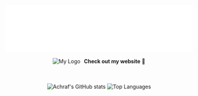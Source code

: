 <div align="center">

  ![Hi there](images/hero.svg)

<a href="https://yandouzi.me" style="text-decoration: none; display: flex; flex-direction: row; align-items: center; justify-content: center;">
  <picture>
    <source srcset="images/logo_black.png" media="(prefers-color-scheme: light)">
    <img src="images/logo_white.png" alt="My Logo" width="30" height="auto" style="margin-right: 10px;">
  </picture>
  <strong>Check out my website</strong> &nbsp;🔗
</a>

  <br>
  <br>
  <br>

  <picture>
    <source media="(prefers-color-scheme: dark)" 
            srcset="https://read-me-stats.vercel.app/api?username=AchrafYndz&theme=macchiato&bg_color=24273a&text_color=cad3f5&icon_color=c6a0f6&title_color=8bd5ca&show_icons=true&include_all_commits=true&show_private=true&rank_icon=github&hide=stars,contribs,issues&show=prs_merged_percentage&card_width=310px">
    <img src="https://read-me-stats.vercel.app/api?username=AchrafYndz&theme=latte&bg_color=eff1f5&text_color=4c4f69&icon_color=8839ef&title_color=179299&show_icons=true&include_all_commits=true&show_private=true&rank_icon=github&hide=stars,contribs,issues&show=prs_merged_percentage&card_width=310px" alt="Achraf's GitHub stats">
  </picture>

  <picture>
    <source media="(prefers-color-scheme: dark)" 
            srcset="https://read-me-stats.vercel.app/api/top-langs/?username=AchrafYndz&theme=macchiato&bg_color=24273a&text_color=cad3f5&icon_color=c6a0f6&title_color=8bd5ca&show_private=true&layout=compact&size_weight=0.5&count_weight=0.5&hide=jupyter%20notebook,html,css,scss&langs_count=6&card_width=435px">
    <img src="https://read-me-stats.vercel.app/api/top-langs/?username=AchrafYndz&theme=latte&bg_color=eff1f5&text_color=4c4f69&icon_color=8839ef&title_color=179299&show_private=true&layout=compact&size_weight=0.5&count_weight=0.5&hide=jupyter%20notebook,html,css,scss&langs_count=6&card_width=435px" alt="Top Languages">
  </picture>
</div>
